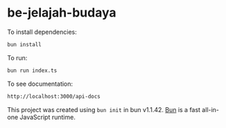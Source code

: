 # be-jelajah-budaya

To install dependencies:

```bash
bun install
```

To run:

```bash
bun run index.ts
```

To see documentation:
```bash
http://localhost:3000/api-docs
```

This project was created using `bun init` in bun v1.1.42. [Bun](https://bun.sh) is a fast all-in-one JavaScript runtime.
